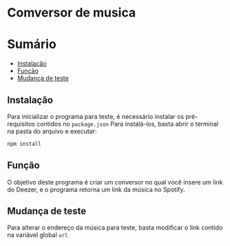 # Comversor de musica

# Sumário

* [Instalação](#Instalação)
* [Função](#Função)
* [Mudança de teste](#Mudança_de_teste)

## Instalação

Para inicializar o programa para teste, é necessário instalar os pré-requisitos contidos no `package.json` Para instalá-los, basta abrir o terminal na pasta do arquivo e executar:
```bash
npm install
```

## Função 

O objetivo deste programa é criar um conversor no qual você insere um link do Deezer, e o programa retorna um link da música no Spotify.

## Mudança de teste

Para alterar o endereço da música para teste, basta modificar o link contido na variável global `url`